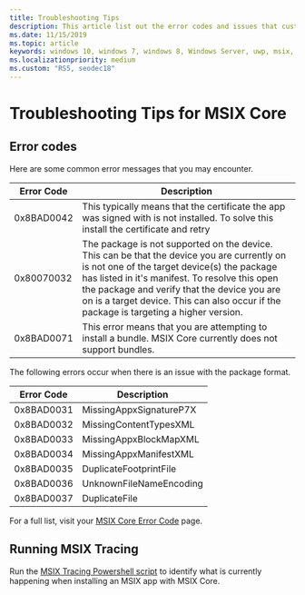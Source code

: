 ```yaml
---
title: Troubleshooting Tips 
description: This article list out the error codes and issues that customers may face when working with MSIX Core 
ms.date: 11/15/2019
ms.topic: article
keywords: windows 10, windows 7, windows 8, Windows Server, uwp, msix, msixcore, 1709, 1703, 1607, 1511, 1507
ms.localizationpriority: medium
ms.custom: "RS5, seodec18"
---
```


# Troubleshooting Tips for MSIX Core 
## Error codes 
Here are some common error messages that you may encounter. 

| Error Code |Description |
|------------|------------|
| 0x8BAD0042 | This typically means that the certificate the app was signed with is not installed. To solve this install the certificate and retry| 
| 0x80070032 | The package is not supported on the device. This can be that the device you are currently on is not one of the target device(s) the package has listed in it's manifest. To resolve this open the package and verify that the device you are on is a target device. This can also occur if the package is targeting a higher version.  | 
|0x8BAD0071 | This error means that you are attempting to install a bundle. MSIX Core currently does not support bundles.|

The following errors occur when there is an issue with the package format. 

| Error Code |Description |
|------------|------------|
| 0x8BAD0031 | MissingAppxSignatureP7X|
| 0x8BAD0032 | MissingContentTypesXML|
| 0x8BAD0033 | MissingAppxBlockMapXML|
| 0x8BAD0034 | MissingAppxManifestXML|
| 0x8BAD0035 | DuplicateFootprintFile |
| 0x8BAD0036 | UnknownFileNameEncoding |
| 0x8BAD0037 | DuplicateFile | 


For a full list, visit your [MSIX Core Error Code](https://github.com/microsoft/msix-packaging/blob/master/src/inc/public/MsixErrors.hpp) page. 

## Running MSIX Tracing 
Run the [MSIX Tracing Powershell script](https://github.com/microsoft/msix-packaging/blob/master/preview/MsixCore/Tests/msixtrace.ps1) to identify what is currently happening when installing an MSIX app with MSIX Core. 
